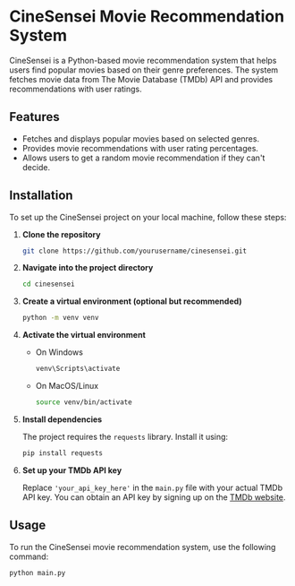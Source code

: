 # CineSensei Movie Recommendation System

CineSensei is a Python-based movie recommendation system that helps users find popular movies based on their genre preferences. The system fetches movie data from The Movie Database (TMDb) API and provides recommendations with user ratings.

## Features

- Fetches and displays popular movies based on selected genres.
- Provides movie recommendations with user rating percentages.
- Allows users to get a random movie recommendation if they can't decide.

## Installation

To set up the CineSensei project on your local machine, follow these steps:

1. **Clone the repository**

    ```bash
    git clone https://github.com/yourusername/cinesensei.git
    ```

2. **Navigate into the project directory**

    ```bash
    cd cinesensei
    ```

3. **Create a virtual environment (optional but recommended)**

    ```bash
    python -m venv venv
    ```

4. **Activate the virtual environment**

    - On Windows

        ```bash
        venv\Scripts\activate
        ```

    - On MacOS/Linux

        ```bash
        source venv/bin/activate
        ```

5. **Install dependencies**

    The project requires the `requests` library. Install it using:

    ```bash
    pip install requests
    ```

6. **Set up your TMDb API key**

    Replace `'your_api_key_here'` in the `main.py` file with your actual TMDb API key. You can obtain an API key by signing up on the [TMDb website](https://www.themoviedb.org/).

## Usage

To run the CineSensei movie recommendation system, use the following command:

```bash
python main.py

